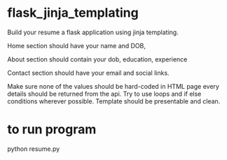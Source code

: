 # flask_jinja_templating


Build your resume a flask application using jinja templating.


Home section should have your name and DOB,

About section should contain your dob, education, experience

Contact  section should have your email and social links.

Make sure none of the values should be hard-coded in HTML page every details should be returned from the api. 
Try to use loops and if else conditions wherever possible. Template should be presentable and clean.




# to run program
python resume.py
